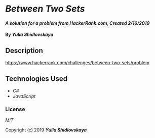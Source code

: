 # _Between Two Sets_

#### _A solution for a problem from HackerRank.com, Created 2/16/2019_

#### By _**Yulia Shidlovskaya**_

## Description
https://www.hackerrank.com/challenges/between-two-sets/problem

## Technologies Used

* _C#_
* _JavaScript_

### License

*MIT*

Copyright (c) 2019 **_Yulia Shidlovskaya_**
